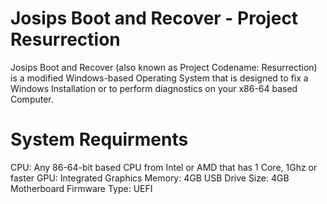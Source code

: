# Josips Boot and Recover - Project Resurrection

Josips Boot and Recover (also known as Project Codename: Resurrection) is a modified Windows-based Operating System that is designed to fix a Windows Installation or to perform diagnostics on your x86-64 based Computer.

# System Requirments

CPU: Any 86-64-bit based CPU from Intel or AMD that has 1 Core, 1Ghz or faster
GPU: Integrated Graphics
Memory: 4GB
USB Drive Size: 4GB
Motherboard Firmware Type: UEFI










